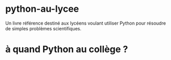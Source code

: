 # python-au-lycee
Un livre référence destiné aux lycéens voulant utiliser Python pour résoudre de simples problèmes scientifiques.
# à quand Python au collège ?
